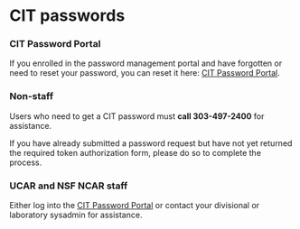 # CIT passwords

### CIT Password Portal

If you enrolled in the password management portal and have forgotten or
need to reset your password, you can reset it here: [CIT Password Portal](https://pwreset.ucar.edu/pwreset/).

### Non-staff

Users who need to get a CIT password must **call 303-497-2400** for
assistance.

If you have already submitted a password request but have not yet
returned the required token authorization form, please do so to complete
the process.

### UCAR and NSF NCAR staff

Either log into the [CIT Password Portal](https://pwreset.ucar.edu/pwreset/) or contact your divisional
or laboratory sysadmin for assistance.
